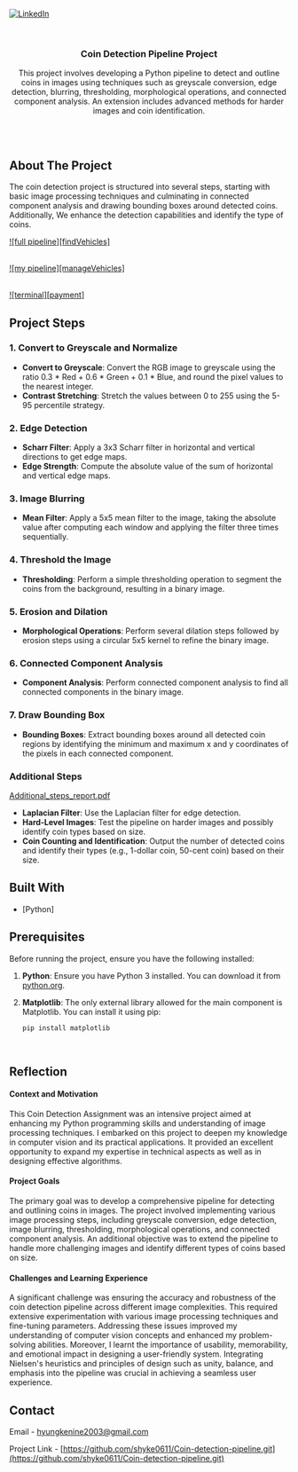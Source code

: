 <!-- Improved compatibility of back to top link: See: https://github.com/othneildrew/Best-README-Template/pull/73 -->
<a name="readme-top"></a>

<!-- PROJECT SHIELDS -->
[![LinkedIn][linkedin-shield]][linkedin-url]

<!-- PROJECT LOGO -->
<br />
<div align="center">

  <h3 align="center">Coin Detection Pipeline Project</h3>

  <p align="center">
    This project involves developing a Python pipeline to detect and outline coins in images using techniques such as greyscale conversion, edge detection, blurring, thresholding, morphological operations, 
    and connected component analysis. An extension includes advanced methods for harder images and coin identification.


  </p>
</div>

<br><br>

<!-- ABOUT THE PROJECT -->
## About The Project

The coin detection project is structured into several steps, starting with basic image processing techniques and culminating in connected component analysis and drawing bounding boxes around detected coins. Additionally, We enhance the detection capabilities and identify the type of coins.


[![full pipeline][findVehicles]](project_images/fullpipeline.png)
<br><br>

[![my pipeline][manageVehicles]](project_images/mypipeline.png)
<br><br>

[![terminal][payment]](project_images/terminal.png)

## Project Steps

### 1. Convert to Greyscale and Normalize
- **Convert to Greyscale**: Convert the RGB image to greyscale using the ratio 0.3 * Red + 0.6 * Green + 0.1 * Blue, and round the pixel values to the nearest integer.
- **Contrast Stretching**: Stretch the values between 0 to 255 using the 5-95 percentile strategy.

### 2. Edge Detection
- **Scharr Filter**: Apply a 3x3 Scharr filter in horizontal and vertical directions to get edge maps.
- **Edge Strength**: Compute the absolute value of the sum of horizontal and vertical edge maps.

### 3. Image Blurring
- **Mean Filter**: Apply a 5x5 mean filter to the image, taking the absolute value after computing each window and applying the filter three times sequentially.

### 4. Threshold the Image
- **Thresholding**: Perform a simple thresholding operation to segment the coins from the background, resulting in a binary image.

### 5. Erosion and Dilation
- **Morphological Operations**: Perform several dilation steps followed by erosion steps using a circular 5x5 kernel to refine the binary image.

### 6. Connected Component Analysis
- **Component Analysis**: Perform connected component analysis to find all connected components in the binary image.

### 7. Draw Bounding Box
- **Bounding Boxes**: Extract bounding boxes around all detected coin regions by identifying the minimum and maximum x and y coordinates of the pixels in each connected component.

### Additional Steps
[Additional_steps_report.pdf](https://github.com/user-attachments/files/16061014/373.assignment.extension.report.hshi270.pdf)

- **Laplacian Filter**: Use the Laplacian filter for edge detection.
- **Hard-Level Images**: Test the pipeline on harder images and possibly identify coin types based on size.
- **Coin Counting and Identification**: Output the number of detected coins and identify their types (e.g., 1-dollar coin, 50-cent coin) based on their size.


## Built With

* [Python]


## Prerequisites

Before running the project, ensure you have the following installed:

1. **Python**: Ensure you have Python 3 installed. You can download it from [python.org](https://www.python.org/).
2. **Matplotlib**: The only external library allowed for the main component is Matplotlib. You can install it using pip:

   ```sh
   pip install matplotlib

     
<!-- REFLECTION -->
## Reflection

#### Context and Motivation
This Coin Detection Assignment was an intensive project aimed at enhancing my Python programming skills and understanding of image processing techniques. I embarked on this project to deepen my knowledge in computer vision and its practical applications. It provided an excellent opportunity to expand my expertise in technical aspects as well as in designing effective algorithms.

#### Project Goals
The primary goal was to develop a comprehensive pipeline for detecting and outlining coins in images. The project involved implementing various image processing steps, including greyscale conversion, edge detection, image blurring, thresholding, morphological operations, and connected component analysis. An additional objective was to extend the pipeline to handle more challenging images and identify different types of coins based on size.

#### Challenges and Learning Experience
A significant challenge was ensuring the accuracy and robustness of the coin detection pipeline across different image complexities. This required extensive experimentation with various image processing techniques and fine-tuning parameters. Addressing these issues improved my understanding of computer vision concepts and enhanced my problem-solving abilities. Moreover, I learnt the importance of usability, memorability, and emotional impact in designing a user-friendly system. Integrating Nielsen's heuristics and principles of design such as unity, balance, and emphasis into the pipeline was crucial in achieving a seamless user experience.


<!-- CONTACT -->
## Contact

Email - hyungkenine2003@gmail.com

Project Link - [https://github.com/shyke0611/Coin-detection-pipeline.git](https://github.com/shyke0611/Coin-detection-pipeline.git)


<!-- MARKDOWN LINKS & IMAGES -->
[contributors-shield]: https://img.shields.io/github/contributors/github_username/repo_name.svg?style=for-the-badge
[contributors-url]: https://github.com/github_username/repo_name/graphs/contributors
[forks-shield]: https://img.shields.io/github/forks/github_username/repo_name.svg?style=for-the-badge
[forks-url]: https://github.com/github_username/repo_name/network/members
[stars-shield]: https://img.shields.io/github/stars/github_username/repo_name.svg?style=for-the-badge
[stars-url]: https://github.com/github_username/repo_name/stargazers
[issues-shield]: https://img.shields.io/github/issues/github_username/repo_name.svg?style=for-the-badge
[issues-url]: https://github.com/github_username/repo_name/issues
[license-shield]: https://img.shields.io/github/license/github_username/repo_name.svg?style=for-the-badge
[license-url]: https://github.com/github_username/repo_name/blob/master/LICENSE.txt
[linkedin-shield]: https://img.shields.io/badge/-LinkedIn-black.svg?style=for-the-badge&logo=linkedin&colorB=555
[linkedin-url]: https://www.linkedin.com/in/andrew-hk-shin
[my pipeline]: project_images/mypipeline.png
[terminal]: project_images/terminal.png
[full pipeline]: project_images/fullpipeline.png
